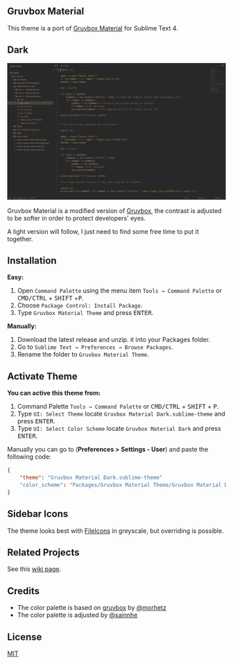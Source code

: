 ## Gruvbox Material

This theme is a port of [Gruvbox Material](https://github.com/gruvbox-material/gruvbox-material) for Sublime Text 4.

## Dark

![](gruvbox-material-sublime-text.png)

Gruvbox Material is a modified version of [Gruvbox](https://github.com/morhetz/gruvbox), the contrast is adjusted to be softer in order to protect developers' eyes.

A light version will follow, I just need to find some free time to put it together.

## Installation

**Easy:**

1. Open `Command Palette` using the menu item `Tools → Command Palette` or <kbd>CMD/CTRL</kbd> + <kbd>SHIFT</kbd> +<kbd>P</kbd>.
2. Choose `Package Control: Install Package`.
3. Type `Gruvbox Material Theme` and press <kbd>ENTER</kbd>.

**Manually:**

1. Download the latest release and unzip. it into your Packages folder.
2. Go to `Sublime Text → Preferences → Browse Packages`.
3. Rename the folder to `Gruvbox Material Theme`.

## Activate Theme

**You can active this theme from:**

1. Command Palette `Tools → Command Palette` or <kbd>CMD/CTRL</kbd> + <kbd>SHIFT</kbd> + <kbd>P</kbd>.
2. Type `UI: Select Theme` locate `Gruvbox Material Dark.sublime-theme` and press <kbd>ENTER</kbd>.
3. Type `UI: Select Color Scheme` locate `Gruvbox Material Dark` and press <kbd>ENTER</kbd>.

Manually you can go to (**Preferences > Settings - User**) and paste the following code:

```json
{
    "theme": "Gruvbox Material Dark.sublime-theme"
    "color_scheme": "Packages/Gruvbox Material Theme/Gruvbox Material Dark/Gruvbox Material Dark.sublime-color-scheme",
}
```

## Sidebar Icons

The theme looks best with [FileIcons](https://github.com/braver/FileIcons) in greyscale, but overriding is possible.

## Related Projects

See this [wiki page](https://github.com/sainnhe/gruvbox-material/wiki/Related-Projects).

## Credits

- The color palette is based on [gruvbox](https://github.com/morhetz/gruvbox) by [@morhetz](https://github.com/morhetz)
- The color palette is adjusted by [@sainnhe](https://github.com/sainnhe)

## License

[MIT](https://en.wikipedia.org/wiki/MIT_License)
